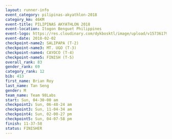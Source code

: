 ```yaml
---
layout: runner-info 
event_category: pilipinas-akyathlon-2018 
category_km: 46KM 
event-title: PILIPINAS AKYATHLON 2018 
event-location: Itogon Benguet Philippines 
event-logo: https://res.cloudinary.com/dykbosktl/image/upload/v1573617968/Logo/akyathlon-logo-new_ifndai.png 
event-date: 2018-02-02 
checkpoint-name2: SALIPAPA (T-2) 
checkpoint-name3: MT. UGO (T-3) 
checkpoint-name4: CAYOCO (T-4) 
checkpoint-name5: FINISH (T-5) 
overall_rank: 83
gender_rank: 69
category_rank: 12
bib: 413
first_name: Brian Roy
last_name: Tan Seng
gender: M
team_name: Team 98Labs
start: Sun, 04-30-00 am
checkpoint2: Sun, 06-48-24 am
checkpoint3: Sun, 11-04-34 am
checkpoint4: Sun, 02-00-27 pm
checkpoint5: Sun, 04-07-58 pm
finish: 11-37-58
status: FINISHER
---
```

